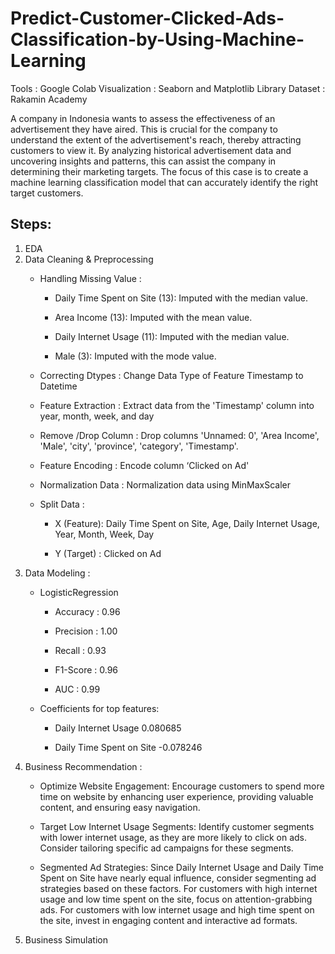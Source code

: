 # Predict-Customer-Clicked-Ads-Classification-by-Using-Machine-Learning
Tools : Google Colab Visualization : Seaborn and Matplotlib Library Dataset : Rakamin Academy


A company in Indonesia wants to assess the effectiveness of an advertisement they have aired. 
This is crucial for the company to understand the extent of the advertisement's reach, thereby 
attracting customers to view it. By analyzing historical advertisement data and uncovering 
insights and patterns, this can assist the company in determining their marketing targets. The 
focus of this case is to create a machine learning classification model that can accurately identify 
the right target customers.


## Steps:

1. EDA
2. Data Cleaning & Preprocessing
   - Handling Missing Value :
       - Daily Time Spent on Site (13): Imputed with the median value.


       - Area Income (13): Imputed with the mean value.


       - Daily Internet Usage (11): Imputed with the median value.


       - Male (3): Imputed with the mode value.

   - Correcting Dtypes : Change Data Type of Feature Timestamp to Datetime
   - Feature Extraction : Extract data from the 'Timestamp' column into year, month, week, and day
   - Remove /Drop Column : Drop columns 'Unnamed: 0', 'Area Income', 'Male', 'city', 'province', 'category', 'Timestamp'.
   - Feature Encoding : Encode column ‘Clicked on Ad'
   - Normalization Data : Normalization data using MinMaxScaler
   - Split Data :
        - X (Feature): Daily Time Spent on Site, Age, Daily Internet Usage, Year, Month, Week, Day
  
      
        - Y (Target) : Clicked on Ad
3. Data Modeling :
   - LogisticRegression
        - Accuracy : 0.96

   
        - Precision : 1.00


        - Recall : 0.93


        - F1-Score : 0.96


        - AUC : 0.99
     

    - Coefficients for top features:
        - Daily Internet Usage 0.080685
      
      
        - Daily Time Spent on Site -0.078246
4. Business Recommendation :
    - Optimize Website Engagement: Encourage customers to spend more time on website by enhancing user experience, providing valuable content, and ensuring easy navigation.
    
    
    - Target Low Internet Usage Segments: Identify customer segments with lower internet usage, as they are more likely to click on ads. Consider tailoring specific ad campaigns for these segments.


    - Segmented Ad Strategies: Since Daily Internet Usage and Daily Time Spent on Site have nearly equal influence, consider segmenting ad strategies based on these factors. For customers with high internet usage and low time spent on the site, focus on attention-grabbing ads. For customers with low internet usage and high time spent on the site, invest in engaging content and interactive ad formats.
5. Business Simulation
